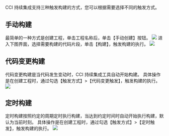 CCI 持续集成支持三种触发构建的方式，您可以根据需要选择不同的触发方式。
## 手动构建
最简单的一种方式是创建工程，单击工程名称后，单击【手动创建】按钮。
![](http://imgcache.tce.fsphere.cn/static/mc.qcloudimg.com/static/img/953afee0a86e0743204afa90e9e18031/image.png)
进入下图界面，选择需要构建的代码片段，单击【构建】，触发构建的执行。
![](http://imgcache.tce.fsphere.cn/static/mc.qcloudimg.com/static/img/ad00baf2094a2c97859dd8b67daaf8d7/image.png)
## 代码变更构建
代码变更构建是当代码发生变动时，CCI 持续集成工具自动开始构建。
具体操作是在创建工程时，通过勾选【触发方式】>【代码变更触发】，触发构建的执行。
![](http://imgcache.tce.fsphere.cn/static/mc.qcloudimg.com/static/img/5e9701f37c74bb91cb1d719ee1802f15/image.png)
## 定时构建
定时构建按照约定的周期定时执行构建，当达到约定时间时自动开始执行构建，默认为当前时刻。
具体操作是在创建工程时，通过勾选【触发方式】>【定时触发】，触发构建的执行。
![](http://imgcache.tce.fsphere.cn/static/mc.qcloudimg.com/static/img/a34e762ef886a6e245c3382d33d0d777/image.png)


